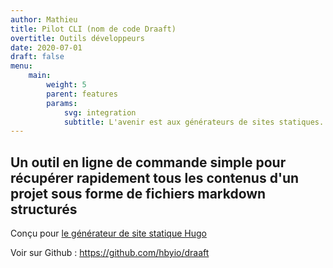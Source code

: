 ```yaml
---
author: Mathieu
title: Pilot CLI (nom de code Draaft)
overtitle: Outils développeurs
date: 2020-07-01
draft: false
menu:
    main:
        weight: 5
        parent: features
        params:
            svg: integration
            subtitle: L'avenir est aux générateurs de sites statiques. Grâce à Draaft, notre client d'API Pilot vous récupérez facilement tous vos contenus pour un projet de site.
---
```


## Un outil en ligne de commande simple pour récupérer rapidement tous les contenus d'un projet sous forme de fichiers markdown structurés

Conçu pour <a href="https://gohugo.io/">le générateur de site statique Hugo</a>

Voir sur Github : <a href="https://github.com/hbyio/draaft">https://github.com/hbyio/draaft</a>

<script id="asciicast-azpIqppLtBwm9suR9vTD4xRyZ" src="https://asciinema.org/a/azpIqppLtBwm9suR9vTD4xRyZ.js" async></script>
<iframe src="https://asciinema.org/a/azpIqppLtBwm9suR9vTD4xRyZ/embed?" id="asciicast-iframe-azpIqppLtBwm9suR9vTD4xRyZ" name="asciicast-iframe-azpIqppLtBwm9suR9vTD4xRyZ" scrolling="no" allowfullscreen="true" style="overflow: hidden; margin: 0px; border: 0px; display: inline-block; width: 0px; float: none; visibility: visible; height: 0px;"></iframe>
